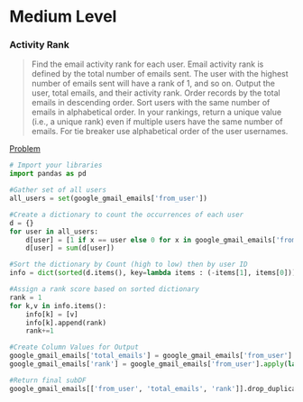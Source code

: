 # Medium Level


### Activity Rank
> Find the email activity rank for each user. Email activity rank is defined by the total number of emails sent. The user with the highest number of emails sent will have a rank of 1, and so on. Output the user, total emails, and their activity rank. Order records by the total emails in descending order. Sort users with the same number of emails in alphabetical order.
In your rankings, return a unique value (i.e., a unique rank) even if multiple users have the same number of emails. For tie breaker use alphabetical order of the user usernames.

[Problem](https://platform.stratascratch.com/coding/10351-activity-rank?code_type=2)

```python
# Import your libraries
import pandas as pd

#Gather set of all users
all_users = set(google_gmail_emails['from_user'])

#Create a dictionary to count the occurrences of each user
d = {}
for user in all_users:
    d[user] = [1 if x == user else 0 for x in google_gmail_emails['from_user']]
    d[user] = sum(d[user])

#Sort the dictionary by Count (high to low) then by user ID
info = dict(sorted(d.items(), key=lambda items : (-items[1], items[0])))

#Assign a rank score based on sorted dictionary
rank = 1
for k,v in info.items():
    info[k] = [v]
    info[k].append(rank)
    rank+=1

#Create Column Values for Output
google_gmail_emails['total_emails'] = google_gmail_emails['from_user'].apply(lambda x: info[x][0])
google_gmail_emails['rank'] = google_gmail_emails['from_user'].apply(lambda x: info[x][1])

#Return final subDF
google_gmail_emails[['from_user', 'total_emails', 'rank']].drop_duplicates().sort_values(by='rank')    
```




